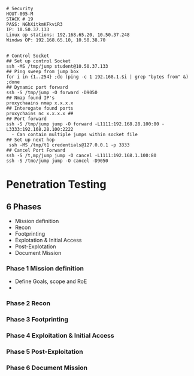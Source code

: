 ```
# Security 
HOUT-005-M 
STACK # 19 
PASS: NGhXitkmKFkviR3
IP: 10.50.37.133
Linux op stations: 192.168.65.20, 10.50.37.248
Windws OP: 192.168.65.10, 10.50.38.70

```
```

# Control Socket
## Set up control Socket 
ssh -MS /tmp/jump student@10.50.37.133
## Ping sweep from jump box 
for i in {1..254} ;do (ping -c 1 192.168.1.$i | grep "bytes from" &) ;done
## Dynamic port forward 
ssh -S /tmp/jump -O forward -D9050
## Nmap found IP's 
proxychaains nmap x.x.x.x
## Interogate found ports 
proxychains nc x.x.x.x ##
## Port forward 
ssh -S /tmp/jump jump -O forward -L1111:192.168.28.100:80 -L3333:192.168.28.100:2222
  - Can contain multiple jumps within socket file 
## Set up next hop 
 ssh -MS /tmp/t1 credentials@127.0.0.1 -p 3333
## Cancel Port Forward 
ssh -S /t,mp/jump jump -O cancel -L1111:192.168.1.100:80
ssh -S /tmo/jump jump -O cancel -D9050

```
# Penetration Testing 

## 6 Phases 
* Mission definition 
* Recon 
* Footprinting 
* Explotation & Initial Access
* Post-Explotation 
* Document Mission

### Phase 1 Mission definition 
* Define Goals, scope and RoE
* 

### Phase 2 Recon 

### Phase 3 Footprinting 

### Phase 4 Exploitation & Initial Access 

### Phase 5 Post-Exploitation 

### Phase 6 Document Mission 



